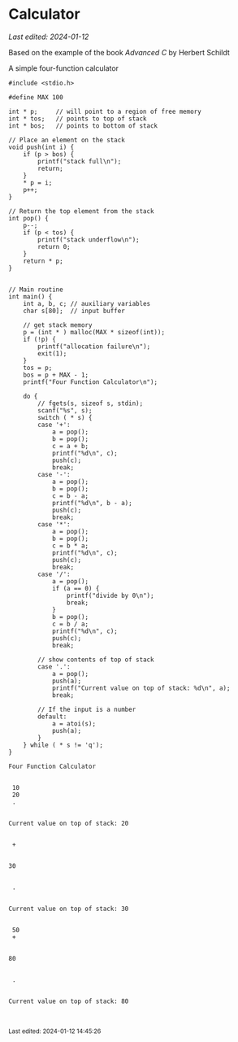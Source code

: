 # Calculator

*Last edited: 2024-01-12*

Based on the example of the book *Advanced C* by Herbert Schildt

A simple four-function calculator


```text/x-csrc
#include <stdio.h>

#define MAX 100

int * p;     // will point to a region of free memory
int * tos;   // points to top of stack
int * bos;   // points to bottom of stack

// Place an element on the stack
void push(int i) {
    if (p > bos) {
        printf("stack full\n");
        return;
    }
    * p = i;
    p++;
}

// Return the top element from the stack
int pop() {
    p--;
    if (p < tos) {
        printf("stack underflow\n");
        return 0;
    }
    return * p;
}


// Main routine
int main() {
    int a, b, c; // auxiliary variables
    char s[80];  // input buffer

    // get stack memory
    p = (int * ) malloc(MAX * sizeof(int));
    if (!p) {
        printf("allocation failure\n");
        exit(1);
    }
    tos = p;
    bos = p + MAX - 1;
    printf("Four Function Calculator\n");

    do {
        // fgets(s, sizeof s, stdin);
        scanf("%s", s);
        switch ( * s) {
        case '+':
            a = pop();
            b = pop();
            c = a + b;
            printf("%d\n", c);
            push(c);
            break;
        case '-':
            a = pop();
            b = pop();
            c = b - a;
            printf("%d\n", b - a);
            push(c);
            break;
        case '*':
            a = pop();
            b = pop();
            c = b * a;
            printf("%d\n", c);
            push(c);
            break;
        case '/':
            a = pop();
            if (a == 0) {
                printf("divide by 0\n");
                break;
            }
            b = pop();
            c = b / a;
            printf("%d\n", c);
            push(c);
            break;

        // show contents of top of stack
        case '.': 
            a = pop();
            push(a);
            printf("Current value on top of stack: %d\n", a);
            break;

        // If the input is a number
        default:
            a = atoi(s);
            push(a);
        }
    } while ( * s != 'q');
}
```

    Four Function Calculator


     10
     20
     .


    Current value on top of stack: 20


     +


    30


     .


    Current value on top of stack: 30


     50
     +


    80


     .


    Current value on top of stack: 80



```text/x-csrc

```

<br><sub>Last edited: 2024-01-12 14:45:26</sub>
